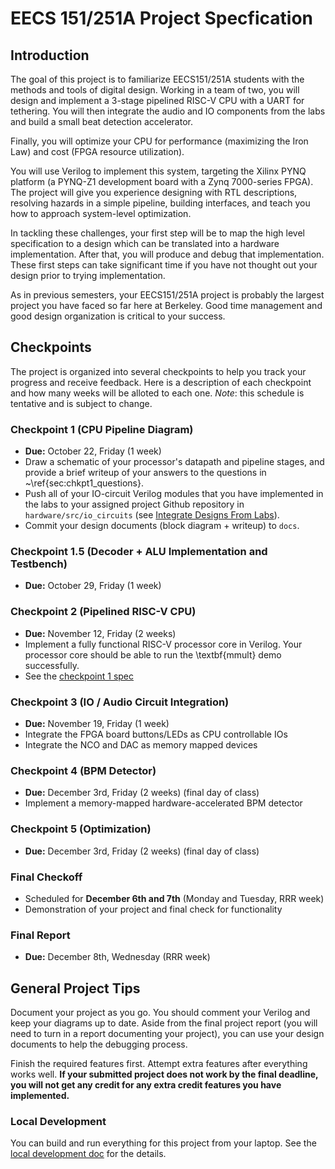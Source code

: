 # EECS 151/251A Project Specfication

## Introduction
The goal of this project is to familiarize EECS151/251A students with the methods and tools of digital design.
Working in a team of two, you will design and implement a 3-stage pipelined RISC-V CPU with a UART for tethering.
You will then integrate the audio and IO components from the labs and build a small beat detection accelerator.
<!-- Afterwards, you will build a hardware accelerator to accelerate a small Convolutional Neural Network and do a system integration with your RISC-V CPU. -->

Finally, you will optimize your CPU for performance (maximizing the Iron Law) and cost (FPGA resource utilization).

You will use Verilog to implement this system, targeting the Xilinx PYNQ platform (a PYNQ-Z1 development board with a Zynq 7000-series FPGA).
The project will give you experience designing with RTL descriptions, resolving hazards in a simple pipeline, building interfaces, and teach you how to approach system-level optimization.

In tackling these challenges, your first step will be to map the high level specification to a design which can be translated into a hardware implementation.
After that, you will produce and debug that implementation.
These first steps can take significant time if you have not thought out your design prior to trying implementation.

As in previous semesters, your EECS151/251A project is probably the largest project you have faced so far here at Berkeley.
Good time management and good design organization is critical to your success.

## Checkpoints
The project is organized into several checkpoints to help you track your progress and receive feedback.
Here is a description of each checkpoint and how many weeks will be alloted to each one.
*Note*: this schedule is tentative and is subject to change.

### Checkpoint 1 (CPU Pipeline Diagram)
- **Due:** October 22, Friday (1 week)
- Draw a schematic of your processor's datapath and pipeline stages, and provide a brief writeup of your answers to the questions in ~\ref{sec:chkpt1_questions}.
- Push all of your IO-circuit Verilog modules that you have implemented in the labs to your assigned project Github repository in `hardware/src/io_circuits` (see [Integrate Designs From Labs](./checkpoint1.md#integrate-designs-from-labs)).
- Commit your design documents (block diagram + writeup) to `docs`.

### Checkpoint 1.5 (Decoder + ALU Implementation and Testbench)
- **Due:** October 29, Friday (1 week)

### Checkpoint 2 (Pipelined RISC-V CPU)
- **Due:** November 12, Friday (2 weeks)
- Implement a fully functional RISC-V processor core in Verilog. Your processor core should be able to run the \textbf{mmult} demo successfully.
- See the [checkpoint 1 spec](./checkpoint1.md)

### Checkpoint 3 (IO / Audio Circuit Integration)
- **Due:** November 19, Friday (1 week)
- Integrate the FPGA board buttons/LEDs as CPU controllable IOs
- Integrate the NCO and DAC as memory mapped devices

### Checkpoint 4 (BPM Detector)
- **Due:** December 3rd, Friday (2 weeks) (final day of class)
- Implement a memory-mapped hardware-accelerated BPM detector

### Checkpoint 5 (Optimization)
- **Due:** December 3rd, Friday (2 weeks) (final day of class)

### Final Checkoff
- Scheduled for **December 6th and 7th** (Monday and Tuesday, RRR week)
- Demonstration of your project and final check for functionality

### Final Report
- **Due:** December 8th, Wednesday (RRR week)

## General Project Tips
Document your project as you go.
You should comment your Verilog and keep your diagrams up to date.
Aside from the final project report (you will need to turn in a report documenting your project), you can use your design documents to help the debugging process.

Finish the required features first.
Attempt extra features after everything works well.
**If your submitted project does not work by the final deadline, you will not get any credit for any extra credit features you have implemented.**

### Local Development
You can build and run everything for this project from your laptop.
See the [local development doc](./local_dev.md) for the details.
